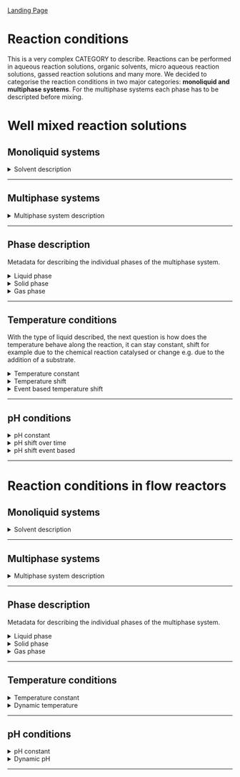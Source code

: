 [Landing Page](/Readme.md)

# Reaction conditions


This is a very complex CATEGORY to describe. Reactions can be performed in aqueous reaction solutions, organic solvents, micro aqueous reaction solutions, gassed reaction solutions and many more. We decided to categorise the reaction conditions in two major categories: __monoliquid and multiphase systems__. For the multiphase systems each phase has to be descripted before mixing.

# Well mixed reaction solutions


## Monoliquid systems

<details> <Summary>Solvent description</Summary>

### Solvent

Information on the characterization of the liquid phase.

- __description__
  - Type: string
  - Description: The solvent used in the reaction system, e.g. a buffered aqueous solution or an organic solvent

- __ionic_strength__
  - Type: posfloat
  - Description: Ionic strength calculated according to the dissolved ions in the solvent (__if_applicable__)
 
- __further_additives__
  - Type: string
  - Description: Further additive like cosolvents used to increase solubility of reactants, e.g. DMSO   

</details>

<hr>

## Multiphase systems

<details> <Summary>Multiphase system description</Summary>

### Phases

Information about how many phases are present in the multiphase system.

- __number_of_phases__
  - Type: posfloat
  - Description: Number of phases present in the system, if there is an aqueous and a gas phase present, the number is 2 

</details>

<hr/>

## Phase description

Metadata for describing the individual phases of the multiphase system.

<details> <Summary>Liquid phase</Summary>

### LiquidPhase

 If more then one liquid phase exist the metadata has to be recorded according to the number of liquid phases. 

- __type_of_liquid__
  - Type: string
  - Description: Description of the phase used in the reaction system 

- __amount_of_liquid__
  - Type: posfloat
  - Description: Which liquid amount is added to the reaction?

- __unit_of_liquid__
  - Type: string
  - Description: Unit of the added liquid, in case of aqueous liquids, millilitre are often used as unit, in case of organic solvents, mass is applied to refer to the solvent

</details>


<details> <Summary>Solid phase</Summary>

### SolidPhase

Definition of the solid phase used in the reaction.

- __type_of_solid__
  - Type: string
  - Description: Description of the phase used in the reaction system 

- __amount_of_solid__
  - Type: posfloat
  - Description: Mass of the solid used in the reaction solution
 
- __unit_of_solid__
  - Type: string
  - Description: Unit of the added solid. Grams, milligrams or microgram are often used as a unit.


</details>


<details> <Summary>Gas phase</Summary>

### GasPhase

Definition of the gas phase used in the reaction.

- __type_of_gas__
  - Type: string
  - Description: Description of the gas used in the system

- __amount_of_gas__
  - Type: posfloat
  - Description: Concentration of the gas in the gas phase. 

- __unit_of_gas__
  - Type: string
  - Description: Unit of the gas. Common units are volume percentage (Vol %), volume fraction (Vol/Vol), mole percentage (Mol %) or molar fraction (Mol/Mol).

</details>

<hr />

## Temperature conditions

With the type of liquid described, the next question is how does the temperature behave along the reaction, it can stay constant, shift for example due to the chemical reaction catalysed or change e.g. due to the addition of a substrate. 

<details> <Summary>Temperature constant</Summary>

### TemperatureConstant

The temperature, if constant, must be clearly defined.

- __temperature__
  - Type: posfloat
  - Description: The temperature during the reaction

- __temperature_unit__
  - Type: string
  - Description: The unit of the temperature, for example °C or K


</details>

<details> <Summary>Temperature shift</Summary>

### TemperatureShift

<a id="temperature-shift"></a>


If the temperature changes with the course of the reaction, this must be documented precisely.

- __temperature_unit__
  - Type: string
  - Description: The unit of the temperature, for example °C or K

- __temperature_beginning__
  - Type: posfloat
  - Description: The initial temperature of the reaction in the beginning

- __temperature_end__
  - Type: posfloat
  - Description: The temperature at the end of the reaction

- __temperature_at_XY__
  - Type: posfloat
  - Description: The temperature at a variable time point _XY_

- __time_at_XY__
  - Type: posfloat
  - Description: The time point of a respective temperature at a time _XY_

</details>

<details> <Summary>Event based temperature shift</Summary>

### EventBasedTemperatureShift

Description of the temperature, when an event causes the temperature change.

- __temperature_unit__
  - Type: string
  - Description: The unit of the temperature, for example °C or K

- __temperature_beginning__
  - Type: posfloat
  - Description: The initial temperature of the reaction in the beginning

- __temperature_at_event__
  - Type: posfloat
  - Description: The temperature which is present after a certain event has occured

- __event_description__
  - Type: string
  - Description: The event which caused the temperature change

- __time_at_XY__
  - Type: posfloat
  - Description: The time point of a respective temperature at a time _XY_

- __time_at_XY__
  - Type: posfloat
  - Description: The time point of a respective temperature at a time _XY_

</details>

<hr>

## pH conditions

<details> <Summary>pH constant</Summary>

### pHConstant

<a id="pH-shift"></a>


Information about the pH value in the system, if the pH is constant over the course of the reaction.

- __pH_value__
  - Type: posfloat
  - Description: The value of the pH 

- __detected_in__
  - Type: string
  - Description: Solution in which the pH was measured (e.g. in buffer before addition to reaction)
 
- __detected_when__
  - Type: string
  - Description: Timepoint at which the pH was measured (e.g. at before, during or after the reaction)

</details>


<details> <Summary>pH shift over time</Summary>

### pHTimeDependentShift

<a id="pH-shift-time"></a>


Information about the pH value in the system, if there is a time dependent pH shift.

- __pH_start__
  - Type: posfloat
  - Description: The initial pH value

- __pH_end__
  - Type: string
  - Description: The final pH value

- __pH_at_XY__
  - Type: string
  - Description: The pH value at a certain point in time

</details>


<details> <Summary>pH shift event based</Summary>

### pHEventDependentShift

<a id="pH-shift-event"></a>


Information about the pH value in the system, if there is an event dependent pH shift.

- __pH_beginning__
  - Type: posfloat
  - Description: The initial pH value


- __pH_before_event__
  - Type: posfloat
  - Description: The pH which is present before a certain event has occured

- __pH_after_event__
  - Type: posfloat
  - Description: The pH which is present after a certain event has occured

- __event_description__
  - Type: string
  - Description: Description of the event causing the pH-shift

</details>

<hr>

# Reaction conditions in flow reactors

## Monoliquid systems

<details> <Summary>Solvent description</Summary>

### Solvent

Information on the characterization of the liquid phase.

- __description__
  - Type: string
  - Description: The solvent used in the reaction system, e.g. a buffered aqueous solution or an organic solvent

- __ionic_strength__
  - Type: posfloat
  - Description: Ionic strength calculated according to the dissolved ions in the solvent (__if_applicable__)
 
- __further_additives__
  - Type: string
  - Description: Further additive like cosolvents used to increase solubility of reactants, e.g. DMSO   

</details>

<hr>

## Multiphase systems

<details> <Summary>Multiphase system description</Summary>

### Phases

Information about the phases in the multiphase system.

- __number_of_phases__
  - Type: posfloat
  - Description: Number of phases present in the system, if there is an aqueous and a gas phase present, the number is 2 

</details>


<hr>


## Phase description

Metadata for describing the individual phases of the multiphase system.

<details> <Summary>Liquid phase</Summary>

### LiquidPhase

 If more then one liquid phase exist the metadata has to be recorded according to the number of liquid phases. 

- __type_of_liquid__
  - Type: string
  - Description: Description of the phase used in the reaction system 

- __amount_of_liquid__
  - Type: posfloat
  - Description: Which liquid amount is added to the reaction?

- __unit_of_liquid__
  - Type: string
  - Description: Unit of the added liquid, in case of aqueous liquids, millilitre are often used as unit, in case of organic solvents, mass is applied to refer to the solvent

</details>


<details> <Summary>Solid phase</Summary>

### SolidPhase

Definition of the solid phase used in the reaction.

- __type_of_solid__
  - Type: string
  - Description: Description of the phase used in the reaction system 

- __amount_of_solid__
  - Type: posfloat
  - Description: Mass of the solid used in the reaction solution
 
- __unit_of_solid__
  - Type: string
  - Description: Unit of the added solid. Grams, milligrams or microgram are often used as a unit.


</details>


<details> <Summary>Gas phase</Summary>

### GasPhase

Definition of the gas phase used in the reaction.

- __type_of_gas__
  - Type: string
  - Description: Description of the gas used in the system

- __amount_of_gas__
  - Type: posfloat
  - Description: Concentration of the gas in the gas phase. 

- __unit_of_gas__
  - Type: string
  - Description: Unit of the gas. Common units are volume percentage (Vol %), volume fraction (Vol/Vol), mole percentage (Mol %) or molar fraction (Mol/Mol).

</details>

<hr />


## Temperature conditions

<details> <Summary>Temperature constant</Summary>

### TemperatureConstant

The temperature, if constant, must be clearly defined.

- __temperature__
  - Type: posfloat
  - Description: The temperature during the reaction

- __temperature_unit__
  - Type: string
  - Description: The unit of the temperature, for example °C or K


</details>


<details> <Summary>Dynamic temperature</Summary>

### DynamicTemperature

If there is a temperature gradient or different temperatures are measured in the system or over time, these must be described as well as possible.

- __temperature_at_distance__
  - Type: posfloat
  - Description: The temperature during the reaction

- __temperature_unit__
  - Type: string
  - Description: The unit of the temperature, for example °C or K

- __distance__
  - Type: posfloat
  - Description: The distance at which the temperature was measured

- __distance_unit__
  - Type: posfloat
  - Description: The unit of the distance


</details>

<hr>

## pH conditions

<details> <Summary>pH constant</Summary>

### pHConstant

Information about the pH value in the system, if the pH is constant over the course of the reaction.

- __pH_value__
  - Type: posfloat
  - Description: The value of the pH 

- __detected_in__
  - Type: string
  - Description: Solution in which the pH was measured (e.g. in buffer before addition to reaction)
 
- __detected_when__
  - Type: string
  - Description: Timepoint at which the pH was measured (e.g. at before, during or after the reaction)

</details>


<details> <Summary>Dynamic pH</Summary>

### DynmaicpH

If there is a pH gradient or different pHs are measured in the system or over time, these must be described as well as possible.

- __pH_at_distance__
  - Type: posfloat
  - Description: The pH during the reaction

- __distance__
  - Type: posfloat
  - Description: The distance at which the pH was measured

- __distance_unit__
  - Type: posfloat
  - Description: The unit of the distance

</details>

<hr>



